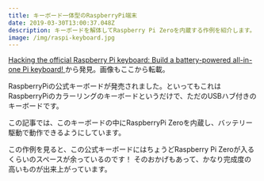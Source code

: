 ```yaml
---
title: キーボード一体型のRaspberryPi端末
date: 2019-03-30T13:00:37.048Z
description: キーボードを解体してRaspberry Pi Zeroを内蔵する作例を紹介します。
image: /img/raspi-keyboard.jpg
---
```

[Hacking the official Raspberry Pi keyboard: Build a battery-powered all-in-one Pi keyboard!](https://howchoo.com/g/zgmzytq1mmy/raspberry-pi-in-official-pi-keyboard)から発見。画像もここから転載。

RaspberryPiの公式キーボードが発売されました。といってもこれはRaspberryPiのカラーリングのキーボードというだけで、ただのUSBハブ付きのキーボードです。

この記事では、このキーボードの中にRaspberryPi Zeroを内蔵し、バッテリー駆動で動作できるようにしています。

この作例を見ると、この公式キーボードにはちょうどRaspberry Pi Zeroが入るくらいのスペースが余っているのです！
そのおかげもあって、かなり完成度の高いものが出来上がっています。
